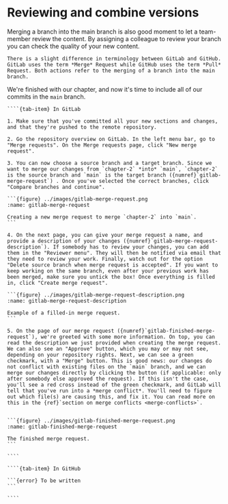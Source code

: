 # Reviewing and combine versions

Merging a branch into the main branch is also good moment to let a team-member review the content. By assigning a colleague to review your branch you can check the quality of your new content. 

```{note}
There is a slight difference in terminology between GitLab and GitHub. GitLab uses the term *Merge* Request while GitHub uses the term *Pull* Request. Both actions refer to the merging of a branch into the main branch.
```

We're finished with our chapter, and now it's time to include all of our commits in the `main` branch.

`````{tab-set}
````{tab-item} In GitLab

1. Make sure that you've committed all your new sections and changes, and that they're pushed to the remote repository.

2. Go the repository overview on GitLab. In the left menu bar, go to "Merge requests". On the Merge requests page, click "New merge request". 

3. You can now choose a source branch and a target branch. Since we want to merge our changes from `chapter-2` *into* `main`, `chapter-2` is the source branch and `main` is the target branch ({numref}`gitlab-merge-request`) . Once you've selected the correct branches, click "Compare branches and continue".

```{figure} ../images/gitlab-merge-request.png
:name: gitlab-merge-request

Creating a new merge request to merge `chapter-2` into `main`.
```

4. On the next page, you can give your merge request a name, and provide a description of your changes ({numref}`gitlab-merge-request-description`). If somebody has to review your changes, you can add them in the "Reviewer menu". They will then be notified via email that they need to review your work. Finally, watch out for the option "Delete source branch when merge request is accepted". If you want to keep working on the same branch, even after your previous work has been merged, make sure you untick the box! Once everything is filled in, click "Create merge request".

```{figure} ../images/gitlab-merge-request-description.png
:name: gitlab-merge-request-description

Example of a filled-in merge request.
```

5. On the page of our merge request ({numref}`gitlab-finished-merge-request`), we're greeted with some more information. On top, you can read the description we just provided when creating the merge request. We can also see an "Approve" button, which you may or may not see, depending on your repository rights. Next, we can see a green checkmark, with a "Merge" button. This is good news: our changes do not conflict with existing files on the `main` branch, and we can merge our changes directly by clicking the button (if applicable: only after somebody else approved the request). If this isn't the case, you'll see a red cross instead of the green checkmark, and GitLab will tell that you've run into a *merge conflict*. You'll need to figure out which file(s) are causing this, and fix it. You can read more on this in the {ref}`section on merge conflicts <merge-conflicts>`.


```{figure} ../images/gitlab-finished-merge-request.png
:name: gitlab-finished-merge-request

The finished merge request.
```

````

````{tab-item} In GitHub

```{error} To be written
```

````

`````
